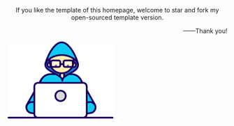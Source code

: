 <div class="quote-container">
    <div class="text-block">
        <p style="text-align: center;">If you like the template of this homepage, welcome to star and fork my open-sourced template version.</p>
        <p style="text-align: right;">——Thank you!</p>
    </div>
    <div class="gif-block">
        <img src="./WanyongQiu_home/Assets/Developer.gif" alt="Developer" class="quote-gif">
    </div>
</div>

